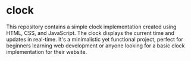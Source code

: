 # clock
This repository contains a simple clock implementation created using HTML, CSS, and JavaScript. The clock displays the current time and updates in real-time. It's a minimalistic yet functional project, perfect for beginners learning web development or anyone looking for a basic clock implementation for their website.
